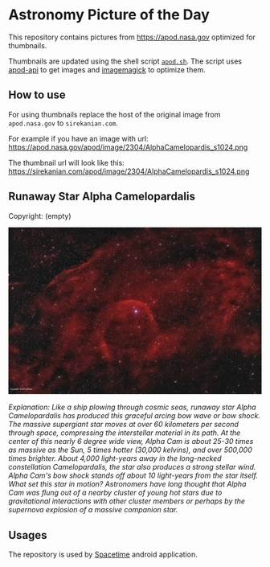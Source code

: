 # Astronomy Picture of the Day

This repository contains pictures from https://apod.nasa.gov optimized for thumbnails.

Thumbnails are updated using the shell script [`apod.sh`](apod.sh). The script
uses [apod-api](https://github.com/nasa/apod-api) to get images and [imagemagick](https://imagemagick.org) to
optimize them.

## How to use

For using thumbnails replace the host of the original image from `apod.nasa.gov` to `sirekanian.com`.

For example if you have an image with url:<br>
https://apod.nasa.gov/apod/image/2304/AlphaCamelopardis_s1024.png

The thumbnail url will look like this:<br>
https://sirekanian.com/apod/image/2304/AlphaCamelopardis_s1024.png

## Runaway Star Alpha Camelopardalis

Copyright: (empty)

[![the picture of the day][1]][2]

_Explanation: Like a ship plowing through cosmic seas, runaway star Alpha Camelopardalis has produced this graceful arcing bow wave or bow shock. The massive supergiant star moves at over 60 kilometers per second through space, compressing the interstellar material in its path. At the center of this nearly 6 degree wide view, Alpha Cam is about 25-30 times as massive as the Sun, 5 times hotter (30,000 kelvins), and over 500,000 times brighter. About 4,000 light-years away in the long-necked constellation Camelopardalis, the star also produces a strong stellar wind. Alpha Cam's bow shock stands off about 10 light-years from the star itself. What set this star in motion? Astronomers have long thought that Alpha Cam was flung out of a nearby cluster of young hot stars due to gravitational interactions with other cluster members or perhaps by the supernova explosion of a massive companion star._

## Usages

The repository is used by [Spacetime][3] android application.

[1]: image/2304/AlphaCamelopardis_s1024.png

[2]: https://apod.nasa.gov/apod/image/2304/AlphaCamelopardis_s1024.png

[3]: https://github.com/sirekanian/spacetime
